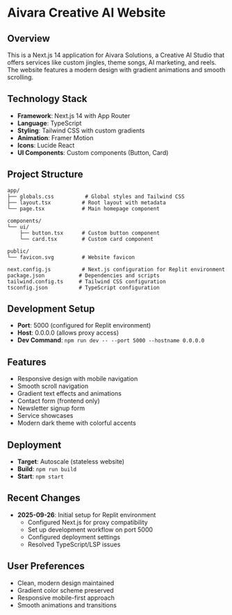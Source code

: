 # Aivara Creative AI Website

## Overview
This is a Next.js 14 application for Aivara Solutions, a Creative AI Studio that offers services like custom jingles, theme songs, AI marketing, and reels. The website features a modern design with gradient animations and smooth scrolling.

## Technology Stack
- **Framework**: Next.js 14 with App Router
- **Language**: TypeScript
- **Styling**: Tailwind CSS with custom gradients
- **Animation**: Framer Motion
- **Icons**: Lucide React
- **UI Components**: Custom components (Button, Card)

## Project Structure
```
app/
├── globals.css          # Global styles and Tailwind CSS
├── layout.tsx          # Root layout with metadata
└── page.tsx            # Main homepage component

components/
└── ui/
    ├── button.tsx      # Custom button component
    └── card.tsx        # Custom card component

public/
└── favicon.svg         # Website favicon

next.config.js          # Next.js configuration for Replit environment
package.json           # Dependencies and scripts
tailwind.config.ts     # Tailwind CSS configuration
tsconfig.json          # TypeScript configuration
```

## Development Setup
- **Port**: 5000 (configured for Replit environment)
- **Host**: 0.0.0.0 (allows proxy access)
- **Dev Command**: `npm run dev -- --port 5000 --hostname 0.0.0.0`

## Features
- Responsive design with mobile navigation
- Smooth scroll navigation
- Gradient text effects and animations
- Contact form (frontend only)
- Newsletter signup form
- Service showcases
- Modern dark theme with colorful accents

## Deployment
- **Target**: Autoscale (stateless website)
- **Build**: `npm run build`
- **Start**: `npm start`

## Recent Changes
- **2025-09-26**: Initial setup for Replit environment
  - Configured Next.js for proxy compatibility
  - Set up development workflow on port 5000
  - Configured deployment settings
  - Resolved TypeScript/LSP issues

## User Preferences
- Clean, modern design maintained
- Gradient color scheme preserved
- Responsive mobile-first approach
- Smooth animations and transitions